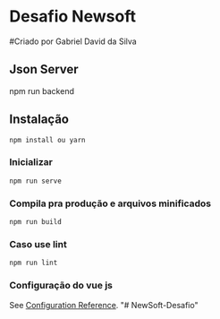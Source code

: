 # Desafio Newsoft

#Criado por Gabriel David da Silva

## Json Server 

npm run backend

## Instalação
```
npm install ou yarn
```

### Inicializar
```
npm run serve
```

### Compila pra produção e arquivos minificados
```
npm run build
```

### Caso use lint
```
npm run lint
```

### Configuração do vue js
See [Configuration Reference](https://cli.vuejs.org/config/).
"# NewSoft-Desafio" 
